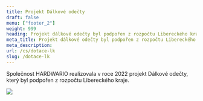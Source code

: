 ```yaml
---
title: Projekt Dálkové odečty
draft: false
menu: ["footer_2"]
weight: 999
heading: Projekt dálkové odečty byl podpořen z rozpočtu Libereckého kraje
meta_title: Projekt dálkové odečty byl podpořen z rozpočtu Libereckého kraje
meta_description:
url: /cs/dotace-lk
slug: /dotace-lk
---
```


Společnost HARDWARIO realizovala v roce 2022 projekt Dálkové odečty, který byl podpořen z rozpočtu Libereckého kraje.

<div class = "text-center">
<img src = "https://res.cloudinary.com/lukasfabik/image/upload/v1673535886/liberecky-kraj.svg" class = "w-50 w-md-25 mx-auto"/>
</div>
